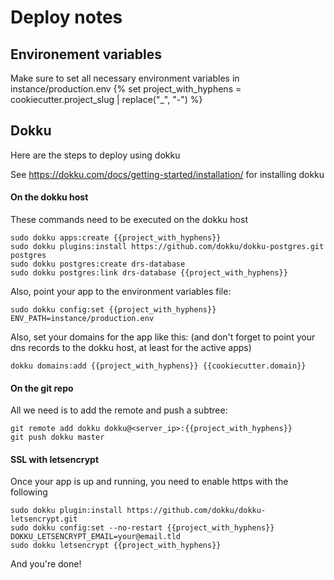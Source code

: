 # Deploy notes
## Environement variables
Make sure to set all necessary environment variables in instance/production.env
{% set project_with_hyphens = cookiecutter.project_slug | replace("_", "-") %}
## Dokku
Here are the steps to deploy using dokku

See https://dokku.com/docs/getting-started/installation/ for installing dokku
#### On the dokku host
These commands need to be executed on the dokku host
```shell script
sudo dokku apps:create {{project_with_hyphens}}
sudo dokku plugins:install https://github.com/dokku/dokku-postgres.git postgres
sudo dokku postgres:create drs-database
sudo dokku postgres:link drs-database {{project_with_hyphens}}
```

Also, point your app to the environment variables file:
```shell script
sudo dokku config:set {{project_with_hyphens}} ENV_PATH=instance/production.env
```

Also, set your domains for the app like this: (and don't forget to point your dns records to the dokku host,
at least for the active apps)
```shell script
dokku domains:add {{project_with_hyphens}} {{cookiecutter.domain}}
```

#### On the git repo
All we need is to add the remote and push a subtree:
```shell script
git remote add dokku dokku@<server_ip>:{{project_with_hyphens}}
git push dokku master
```

#### SSL with letsencrypt
Once your app is up and running, you need to enable https with the following
```shell script
sudo dokku plugin:install https://github.com/dokku/dokku-letsencrypt.git
sudo dokku config:set --no-restart {{project_with_hyphens}} DOKKU_LETSENCRYPT_EMAIL=your@email.tld
sudo dokku letsencrypt {{project_with_hyphens}}
```

And you're done!